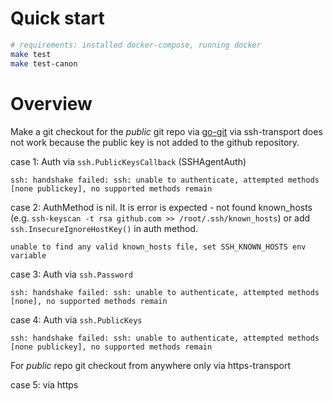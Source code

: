 
# Quick start

```bash
# requirements: installed docker-compose, running docker
make test
make test-canon
```

# Overview

Make a git checkout for the *public* git repo via [go-git](https://github.com/go-git/go-git) via ssh-transport does not work because the public key is not added to the github repository.

case 1: Auth via `ssh.PublicKeysCallback` (SSHAgentAuth)

```
ssh: handshake failed: ssh: unable to authenticate, attempted methods [none publickey], no supported methods remain
```

case 2: AuthMethod is nil. It is error is expected - not found known_hosts (e.g. `ssh-keyscan -t rsa github.com >> /root/.ssh/known_hosts`) or add `ssh.InsecureIgnoreHostKey()` in auth method.

```
unable to find any valid known_hosts file, set SSH_KNOWN_HOSTS env variable
```

case 3: Auth via `ssh.Password`

```
ssh: handshake failed: ssh: unable to authenticate, attempted methods [none], no supported methods remain
```

case 4: Auth via `ssh.PublicKeys`

```
ssh: handshake failed: ssh: unable to authenticate, attempted methods [none publickey], no supported methods remain
```

For *public* repo git checkout from anywhere only via https-transport

case 5: via https
